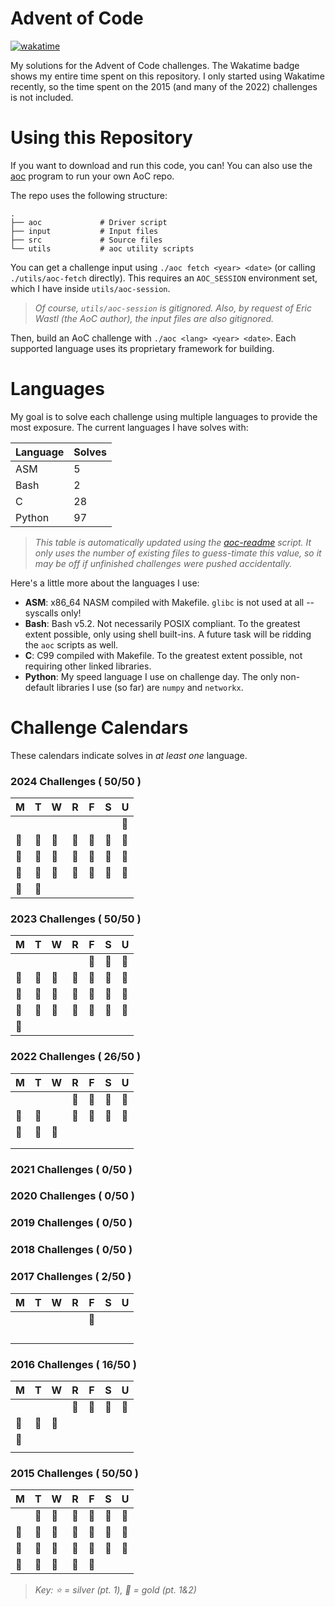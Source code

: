 # Advent of Code

[![wakatime](https://wakatime.com/badge/user/018c2398-15b4-48fa-922a-a730fce8bcbd/project/018c23e8-2162-4616-8a7e-281d01d40ea2.svg)](https://wakatime.com/badge/user/018c2398-15b4-48fa-922a-a730fce8bcbd/project/018c23e8-2162-4616-8a7e-281d01d40ea2)

My solutions for the Advent of Code challenges. The Wakatime badge shows my entire time spent on
this repository. I only started using Wakatime recently, so the time spent on the 2015 (and many
of the 2022) challenges is not included.

# Using this Repository

If you want to download and run this code, you can! You can also use the [aoc](./aoc) program to
run your own AoC repo.

The repo uses the following structure:

```text
.
├── aoc             # Driver script
├── input           # Input files
├── src             # Source files
└── utils           # aoc utility scripts
```

You can get a challenge input using `./aoc fetch <year> <date>` (or calling `./utils/aoc-fetch`
directly). This requires an `AOC_SESSION` environment set, which I have inside
`utils/aoc-session`.

> _Of course, `utils/aoc-session` is gitignored. Also, by request of Eric Wastl (the AoC author),
> the input files are also gitignored._

Then, build an AoC challenge with `./aoc <lang> <year> <date>`. Each supported language uses
its proprietary framework for building.

# Languages

My goal is to solve each challenge using multiple languages to provide the most exposure. The
current languages I have solves with:

| **Language** | **Solves** |
| ------------ | ---------- |
| ASM          | 5          |
| Bash         | 2          |
| C            | 28         |
| Python       | 97         |

> _This table is automatically updated using the [aoc-readme](./utils/aoc-readme) script. It
> only uses the number of existing files to guess-timate this value, so it may be off if unfinished
> challenges were pushed accidentally._

Here's a little more about the languages I use:

- **ASM**: x86_64 NASM compiled with Makefile. `glibc` is not used at all -- syscalls only!
- **Bash**: Bash v5.2. Not necessarily POSIX compliant. To the greatest extent possible, only using shell built-ins. A future task will be ridding the `aoc` scripts as well.
- **C**: C99 compiled with Makefile. To the greatest extent possible, not requiring other linked libraries.
- **Python**: My speed language I use on challenge day. The only non-default libraries I use (so far) are `numpy` and `networkx`.

# Challenge Calendars

These calendars indicate solves in _at least one_ language.

### 2024 Challenges ( 50/50 )

| M       | T       | W       | R       | F       | S       | U       |
| ------- | ------- | ------- | ------- | ------- | ------- | ------- |
|         |         |         |         |         |         | :star2: |
| :star2: | :star2: | :star2: | :star2: | :star2: | :star2: | :star2: |
| :star2: | :star2: | :star2: | :star2: | :star2: | :star2: | :star2: |
| :star2: | :star2: | :star2: | :star2: | :star2: | :star2: | :star2: |
| :star2: | :star2: |         |         |         |         |         |

### 2023 Challenges ( 50/50 )

| M       | T       | W       | R       | F       | S       | U       |
| ------- | ------- | ------- | ------- | ------- | ------- | ------- |
|         |         |         |         | :star2: | :star2: | :star2: |
| :star2: | :star2: | :star2: | :star2: | :star2: | :star2: | :star2: |
| :star2: | :star2: | :star2: | :star2: | :star2: | :star2: | :star2: |
| :star2: | :star2: | :star2: | :star2: | :star2: | :star2: | :star2: |
| :star2: |         |         |         |         |         |         |

### 2022 Challenges ( 26/50 )

| M       | T       | W       | R       | F       | S       | U       |
| ------- | ------- | ------- | ------- | ------- | ------- | ------- |
|         |         |         | :star2: | :star2: | :star2: | :star2: |
| :star2: | :star2: |         | :star2: | :star2: | :star2: | :star2: |
| :star2: | :star2: | :star2: |         |         |         |         |
|         |         |         |         |         |         |         |
|         |         |         |         |         |         |         |

### 2021 Challenges ( 0/50 )

### 2020 Challenges ( 0/50 )

### 2019 Challenges ( 0/50 )

### 2018 Challenges ( 0/50 )

### 2017 Challenges ( 2/50 )

| M   | T   | W   | R   | F       | S   | U   |
| --- | --- | --- | --- | ------- | --- | --- |
|     |     |     |     | :star2: |     |     |
|     |     |     |     |         |     |     |
|     |     |     |     |         |     |     |
|     |     |     |     |         |     |     |
|     |     |     |     |         |     |     |

### 2016 Challenges ( 16/50 )

| M       | T       | W       | R       | F       | S       | U       |
| ------- | ------- | ------- | ------- | ------- | ------- | ------- |
|         |         |         | :star2: | :star2: | :star2: | :star2: |
| :star2: | :star2: | :star2: |         |         |         |         |
| :star2: |         |         |         |         |         |         |
|         |         |         |         |         |         |         |

### 2015 Challenges ( 50/50 )

| M       | T       | W       | R       | F       | S       | U       |
| ------- | ------- | ------- | ------- | ------- | ------- | ------- |
|         | :star2: | :star2: | :star2: | :star2: | :star2: | :star2: |
| :star2: | :star2: | :star2: | :star2: | :star2: | :star2: | :star2: |
| :star2: | :star2: | :star2: | :star2: | :star2: | :star2: | :star2: |
| :star2: | :star2: | :star2: | :star2: | :star2: |         |         |

> _Key: :star: = silver (pt. 1), :star2: = gold (pt. 1&2)_
